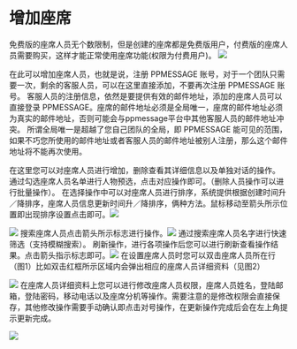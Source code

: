 # 增加座席
免费版的座席人员无个数限制，但是创建的座席都是免费版用户，付费版的座席人员需要购买，这样才能正常使用座席功能(权限为付费用户)。
![](https://upload-images.jianshu.io/upload_images/12406336-7ad175658b28a3b4.png?imageMogr2/auto-orient/strip%7CimageView2/2/w/1240)

在此可以增加座席人员，也就是说，注册 PPMESSAGE 账号，对于一个团队只需要一次，剩余的客服人员，可以在这里直接添加，不要再次注册 PPMESSAGE 账号。
客服人员的注册信息，依然是要提供有效的邮件地址，添加的座席人员可以直接登录 PPMESSAGE。座席的邮件地址必须是全局唯一，座席的邮件地址必须为真实的邮件地址，否则可能会与ppmessage平台中其他客服人员的邮件地址冲突。
所谓全局唯一是超越了您自己团队的全局，即 PPMESSAGE 能可见的范围，如果不巧您所使用的邮件地址或者客服人员的邮件地址被别人注册，那么这个邮件地址将不能再次使用。

在这里您可以对座席人员进行增加，删除查看其详细信息以及单独对话的操作。
通过勾选座席人员名单进行人物预选，点击对应操作即可。（删除人员操作可以进行批量操作）。
在选择操作中可以对座席人员进行排序，系统提供根据创建时间升／降排序，座席人员信息更新时间升／降排序，俩种方法。鼠标移动至箭头所示位置即出现排序设置点击即可。![](https://upload-images.jianshu.io/upload_images/12406336-87729b57b3baa5a7.png?imageMogr2/auto-orient/strip%7CimageView2/2/w/1240)

![](https://upload-images.jianshu.io/upload_images/12406336-9a382846b11a27b2.png?imageMogr2/auto-orient/strip%7CimageView2/2/w/1240)
搜索座席人员点击箭头所示标志进行操作。![](https://upload-images.jianshu.io/upload_images/12406336-d8db9529cdf03cc6.png?imageMogr2/auto-orient/strip%7CimageView2/2/w/1240)
通过搜索座席人员名字进行快速筛选（支持模糊搜索）。
刷新操作，进行各项操作后您可以进行刷新查看操作结果。点击箭头指示标志即可。![](https://upload-images.jianshu.io/upload_images/12406336-daeb2cf26584f49d.png?imageMogr2/auto-orient/strip%7CimageView2/2/w/1240)
在设置座席人员时您可以双击座席人员所在行（图1）比如双击红框所示区域内会弹出相应的座席人员详细资料（见图2）

![](https://upload-images.jianshu.io/upload_images/12406336-7d3674847eea2c8e.png?imageMogr2/auto-orient/strip%7CimageView2/2/w/1240)
在座席人员详细资料上您可以进行修改座席人员权限，座席人员姓名，登陆邮箱，登陆密码，移动电话以及座席分机等操作。需要注意的是修改权限会直接保存，其他修改操作需要手动确认即点击对号操作，在更新操作完成后会在左上角提示更新完成。

![](https://upload-images.jianshu.io/upload_images/12406336-8e7c37b0b8096284.png?imageMogr2/auto-orient/strip%7CimageView2/2/w/1240)